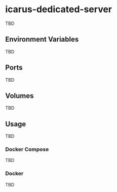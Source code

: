 # icarus-dedicated-server
TBD

## Environment Variables
TBD

## Ports
TBD

## Volumes
TBD

## Usage
TBD

### Docker Compose
TBD

### Docker
TBD
